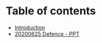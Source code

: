 # Table of contents

* [Introduction](README.md)
* [20200625 Defence - PPT](20200625-defence-ppt.md)

